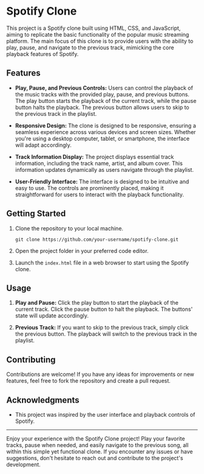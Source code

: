 <!--# Spotify-Clone
Experience the thrill of music streaming with our Spotify Clone. Built using HTML, CSS, and JavaScript, our clone offers a user-friendly interface for seamless navigation. Play, pause and next and previous -->
# Spotify Clone 
This project is a Spotify clone built using HTML, CSS, and JavaScript, aiming to replicate the basic functionality of the popular music streaming platform. The main focus of this clone is to provide users with the ability to play, pause, and navigate to the previous track, mimicking the core playback features of Spotify.

## Features

- **Play, Pause, and Previous Controls:** Users can control the playback of the music tracks with the provided play, pause, and previous buttons. The play button starts the playback of the current track, while the pause button halts the playback. The previous button allows users to skip to the previous track in the playlist.

- **Responsive Design:** The clone is designed to be responsive, ensuring a seamless experience across various devices and screen sizes. Whether you're using a desktop computer, tablet, or smartphone, the interface will adapt accordingly.

- **Track Information Display:** The project displays essential track information, including the track name, artist, and album cover. This information updates dynamically as users navigate through the playlist.

- **User-Friendly Interface:** The interface is designed to be intuitive and easy to use. The controls are prominently placed, making it straightforward for users to interact with the playback functionality.

## Getting Started

1. Clone the repository to your local machine.
   ```
   git clone https://github.com/your-username/spotify-clone.git
   ```

2. Open the project folder in your preferred code editor.

3. Launch the `index.html` file in a web browser to start using the Spotify clone.

## Usage

1. **Play and Pause:** Click the play button to start the playback of the current track. Click the pause button to halt the playback. The buttons' state will update accordingly.

2. **Previous Track:** If you want to skip to the previous track, simply click the previous button. The playback will switch to the previous track in the playlist.

## Contributing

Contributions are welcome! If you have any ideas for improvements or new features, feel free to fork the repository and create a pull request.


## Acknowledgments

- This project was inspired by the user interface and playback controls of Spotify.

---

Enjoy your experience with the Spotify Clone project! Play your favorite tracks, pause when needed, and easily navigate to the previous song, all within this simple yet functional clone. If you encounter any issues or have suggestions, don't hesitate to reach out and contribute to the project's development.
